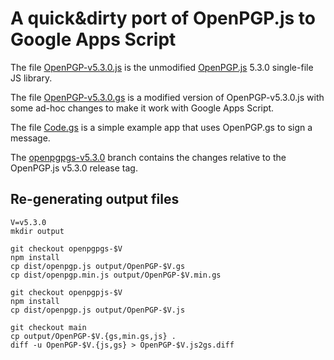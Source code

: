 A quick&dirty port of OpenPGP.js to Google Apps Script
======================================================

The file [OpenPGP-v5.3.0.js](OpenPGP-v5.3.0.js) is the unmodified [OpenPGP.js](https://openpgpjs.org/)
5.3.0 single-file JS library.

The file [OpenPGP-v5.3.0.gs](OpenPGP-v5.3.0.gs) is a modified version of OpenPGP-v5.3.0.js with some
ad-hoc changes to make it work with Google Apps Script.

The file [Code.gs](Code.gs) is a simple example app that uses OpenPGP.gs to sign
a message.

The [openpgpgs-v5.3.0](https://github.com/clairexen/OpenPGPgs/tree/openpgpgs-v5.3.0) branch contains the
changes relative to the OpenPGP.js v5.3.0 release tag.


Re-generating output files
--------------------------

```
V=v5.3.0
mkdir output

git checkout openpgpgs-$V
npm install
cp dist/openpgp.js output/OpenPGP-$V.gs
cp dist/openpgp.min.js output/OpenPGP-$V.min.gs

git checkout openpgpjs-$V
npm install
cp dist/openpgp.js output/OpenPGP-$V.js

git checkout main
cp output/OpenPGP-$V.{gs,min.gs,js} .
diff -u OpenPGP-$V.{js,gs} > OpenPGP-$V.js2gs.diff
```

